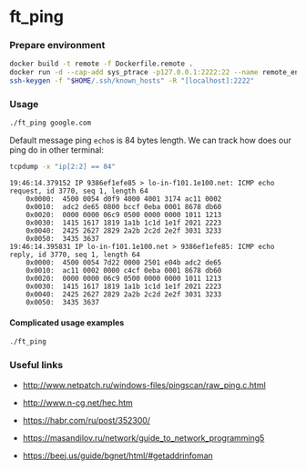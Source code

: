 # ft_ping

### Prepare environment

```bash
docker build -t remote -f Dockerfile.remote .
docker run -d --cap-add sys_ptrace -p127.0.0.1:2222:22 --name remote_env remote
ssh-keygen -f "$HOME/.ssh/known_hosts" -R "[localhost]:2222"
```


### Usage

```bash
./ft_ping google.com
```

Default message ping `echo`s is 84 bytes length.
We can track how does our ping do in other terminal:

```bash
tcpdump -x "ip[2:2] == 84"
```

```
19:46:14.379152 IP 9386ef1efe85 > lo-in-f101.1e100.net: ICMP echo request, id 3770, seq 1, length 64
	0x0000:  4500 0054 d0f9 4000 4001 3174 ac11 0002
	0x0010:  adc2 de65 0800 bccf 0eba 0001 8678 db60
	0x0020:  0000 0000 06c9 0500 0000 0000 1011 1213
	0x0030:  1415 1617 1819 1a1b 1c1d 1e1f 2021 2223
	0x0040:  2425 2627 2829 2a2b 2c2d 2e2f 3031 3233
	0x0050:  3435 3637
19:46:14.395831 IP lo-in-f101.1e100.net > 9386ef1efe85: ICMP echo reply, id 3770, seq 1, length 64
	0x0000:  4500 0054 7d22 0000 2501 e04b adc2 de65
	0x0010:  ac11 0002 0000 c4cf 0eba 0001 8678 db60
	0x0020:  0000 0000 06c9 0500 0000 0000 1011 1213
	0x0030:  1415 1617 1819 1a1b 1c1d 1e1f 2021 2223
	0x0040:  2425 2627 2829 2a2b 2c2d 2e2f 3031 3233
	0x0050:  3435 3637
```
#### Complicated usage examples
```bash
./ft_ping 
```

### Useful links
* http://www.netpatch.ru/windows-files/pingscan/raw_ping.c.html

* http://www.n-cg.net/hec.htm

* https://habr.com/ru/post/352300/

* https://masandilov.ru/network/guide_to_network_programming5

* https://beej.us/guide/bgnet/html/#getaddrinfoman